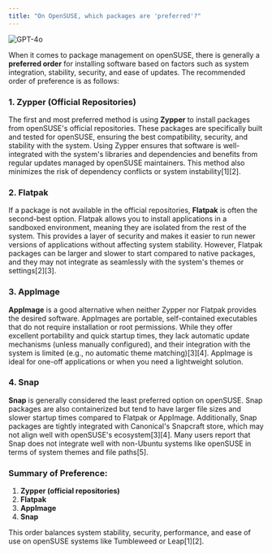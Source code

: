 ```yaml
---
title: "On OpenSUSE, which packages are 'preferred'?"
---
```

![GPT-4o](https://img.shields.io/badge/GPT--4o-3333FF?style=for-the-badge&logo=openai&logoColor=white)



When it comes to package management on openSUSE, there is generally a **preferred order** for installing software based on factors such as system integration, stability, security, and ease of updates. The recommended order of preference is as follows:

### 1. Zypper (Official Repositories)

The first and most preferred method is using **Zypper** to install packages from openSUSE's official repositories. These packages are specifically built and tested for openSUSE, ensuring the best compatibility, security, and stability with the system. Using Zypper ensures that software is well-integrated with the system's libraries and dependencies and benefits from regular updates managed by openSUSE maintainers. This method also minimizes the risk of dependency conflicts or system instability\[1]\[2].

### 2. Flatpak

If a package is not available in the official repositories, **Flatpak** is often the second-best option. Flatpak allows you to install applications in a sandboxed environment, meaning they are isolated from the rest of the system. This provides a layer of security and makes it easier to run newer versions of applications without affecting system stability. However, Flatpak packages can be larger and slower to start compared to native packages, and they may not integrate as seamlessly with the system's themes or settings\[2]\[3].

### 3. AppImage

**AppImage** is a good alternative when neither Zypper nor Flatpak provides the desired software. AppImages are portable, self-contained executables that do not require installation or root permissions. While they offer excellent portability and quick startup times, they lack automatic update mechanisms (unless manually configured), and their integration with the system is limited (e.g., no automatic theme matching)\[3]\[4]. AppImage is ideal for one-off applications or when you need a lightweight solution.

### 4. Snap

**Snap** is generally considered the least preferred option on openSUSE. Snap packages are also containerized but tend to have larger file sizes and slower startup times compared to Flatpak or AppImage. Additionally, Snap packages are tightly integrated with Canonical's Snapcraft store, which may not align well with openSUSE's ecosystem\[3]\[4]. Many users report that Snap does not integrate well with non-Ubuntu systems like openSUSE in terms of system themes and file paths\[5].

### Summary of Preference:

1. **Zypper (official repositories)**
2. **Flatpak**
3. **AppImage**
4. **Snap**

This order balances system stability, security, performance, and ease of use on openSUSE systems like Tumbleweed or Leap\[1]\[2].

&#x20;
